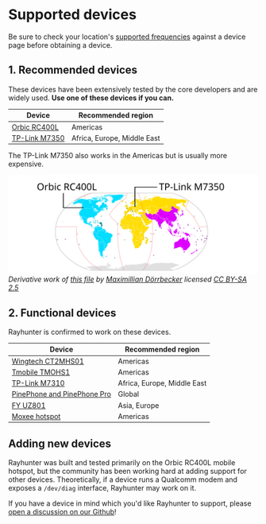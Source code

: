 # Supported devices

Be sure to check your location's [supported frequencies](https://www.frequencycheck.com/) against a device page before obtaining a device.

## 1. Recommended devices
These devices have been extensively tested by the core developers and are widely used. **Use one of these devices if you can.**

| Device | Recommended region |
| ------ | ------ |
| [Orbic RC400L](./orbic.md) | Americas |
| [TP-Link M7350](./tplink-m7350.md) | Africa, Europe, Middle East |

The TP-Link M7350 also works in the Americas but is usually more expensive.

![device_regions](device_regions.svg)
_Derivative work of [this file](https://commons.wikimedia.org/wiki/File:International_Telecommunication_Union_regions_with_dividing_lines.svg) by [Maximillian Dörrbecker](https://de.wikipedia.org/wiki/User:Chumwa) licensed [CC BY-SA 2.5](https://creativecommons.org/licenses/by-sa/2.5)_

## 2. Functional devices
Rayhunter is confirmed to work on these devices.

| Device | Recommended region |
| ------ | ------ |
| [Wingtech CT2MHS01](./wingtech-ct2mhs01.md) | Americas |
| [Tmobile TMOHS1](./tmobile-tmohs1.md) | Americas |
| [TP-Link M7310](./tplink-m7310.md) | Africa, Europe, Middle East |
| [PinePhone and PinePhone Pro](./pinephone.md) | Global |
| [FY UZ801](./uz801.md) | Asia, Europe |
| [Moxee hotspot](./moxee.md) | Americas |

## Adding new devices
Rayhunter was built and tested primarily on the Orbic RC400L mobile hotspot, but the community has been working hard at adding support for other devices. Theoretically, if a device runs a Qualcomm modem and exposes a `/dev/diag` interface, Rayhunter may work on it.

If you have a device in mind which you'd like Rayhunter to support, please [open a discussion on our Github](https://github.com/EFForg/rayhunter/discussions)!
